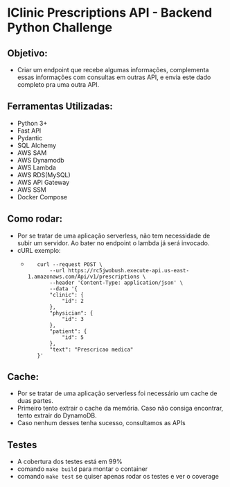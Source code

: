 # IClinic Prescriptions API - Backend Python Challenge

## Objetivo:
  - Criar um endpoint que recebe algumas informações, complementa essas informações com consultas em outras API, e envia este dado completo pra uma outra API.


## Ferramentas Utilizadas:
 - Python 3+
 - Fast API
 - Pydantic
 - SQL Alchemy
 - AWS SAM
 - AWS Dynamodb
 - AWS Lambda
 - AWS RDS(MySQL)
 - AWS API Gateway
 - AWS SSM
 - Docker Compose

## Como rodar:
 - Por se tratar de uma aplicação serverless, não tem necessidade de subir um servidor. Ao bater no endpoint o lambda já será invocado.
 - cURL exemplo:
   - ``` 
        curl --request POST \
            --url https://rc5jwobush.execute-api.us-east-1.amazonaws.com/Api/v1/prescriptions \
            --header 'Content-Type: application/json' \
            --data '{
            "clinic": {
                "id": 2
            },
            "physician": {
                "id": 3
            },
            "patient": {
                "id": 5
            },
            "text": "Prescricao medica"
        }'

## Cache:
 - Por se tratar de uma aplicação serverless foi necessário um cache de duas partes.
 - Primeiro tento extrair o cache da memória. Caso não consiga encontrar, tento extrair do DynamoDB. 
 - Caso nenhum desses tenha sucesso, consultamos as APIs

## Testes
 - A cobertura dos testes está em 99%
 - comando `make build` para montar o container
 - comando `make test` se quiser apenas rodar os testes e ver o coverage
